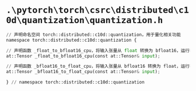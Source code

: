 # `.\pytorch\torch\csrc\distributed\c10d\quantization\quantization.h`

```py
// 声明命名空间 torch::distributed::c10d::quantization，用于量化相关功能
namespace torch::distributed::c10d::quantization {

// 声明函数 _float_to_bfloat16_cpu，将输入张量从 float 转换为 bfloat16，运行在 CPU 上
at::Tensor _float_to_bfloat16_cpu(const at::Tensor& input);

// 声明函数 _bfloat16_to_float_cpu，将输入张量从 bfloat16 转换为 float，运行在 CPU 上
at::Tensor _bfloat16_to_float_cpu(const at::Tensor& input);

} // namespace torch::distributed::c10d::quantization
```